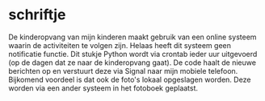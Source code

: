 # schriftje

De kinderopvang van mijn kinderen maakt gebruik van een online systeem waarin de activiteiten te volgen zijn. Helaas heeft dit systeem geen notificatie functie. 
Dit stukje Python wordt via crontab ieder uur uitgevoerd (op de dagen dat ze naar de kinderopvang gaat). De code haalt de nieuwe berichten op en verstuurt deze via Signal naar mijn mobiele telefoon. 
Bijkomend voordeel is dat ook de foto's lokaal opgeslagen worden. Deze worden via een ander systeem in het fotoboek geplaatst.
